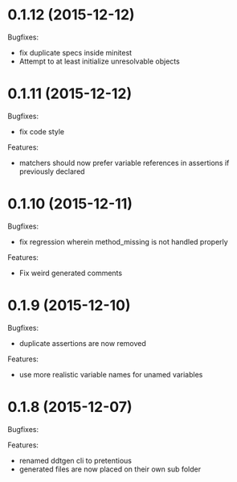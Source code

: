 # 0.1.12 (2015-12-12)
Bugfixes:
- fix duplicate specs inside minitest
- Attempt to at least initialize unresolvable objects

# 0.1.11 (2015-12-12)
Bugfixes:
- fix code style

Features:
- matchers should now prefer variable references in assertions if previously declared

# 0.1.10 (2015-12-11)
Bugfixes:
- fix regression wherein method_missing is not handled properly

Features:
- Fix weird generated comments

# 0.1.9 (2015-12-10)
Bugfixes:
- duplicate assertions are now removed

Features:
- use more realistic variable names for unamed variables

# 0.1.8 (2015-12-07)
Bugfixes:

Features:
- renamed ddtgen cli to pretentious
- generated files are now placed on their own sub folder
